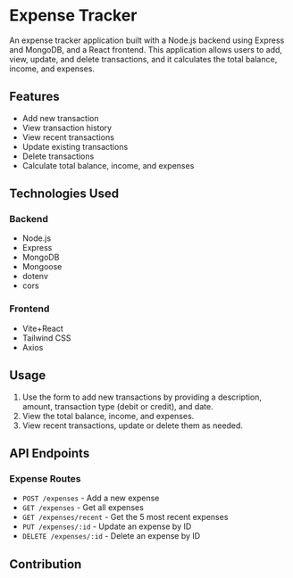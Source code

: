 # Expense Tracker

An expense tracker application built with a Node.js backend using Express and MongoDB, and a React frontend. This application allows users to add, view, update, and delete transactions, and it calculates the total balance, income, and expenses.

## Features

- Add new transaction
- View transaction history
- View recent transactions
- Update existing transactions
- Delete transactions
- Calculate total balance, income, and expenses

## Technologies Used

### Backend

- Node.js
- Express
- MongoDB
- Mongoose
- dotenv
- cors

### Frontend

- Vite+React
- Tailwind CSS
- Axios





## Usage

1. Use the form to add new transactions by providing a description, amount, transaction type (debit or credit), and date.
2. View the total balance, income, and expenses.
3. View recent transactions, update or delete them as needed.

## API Endpoints

### Expense Routes

- `POST /expenses` - Add a new expense
- `GET /expenses` - Get all expenses
- `GET /expenses/recent` - Get the 5 most recent expenses
- `PUT /expenses/:id` - Update an expense by ID
- `DELETE /expenses/:id` - Delete an expense by ID


## Contribution


